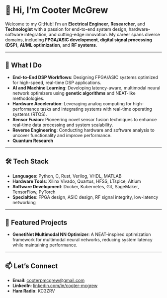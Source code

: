 # 👋 Hi, I’m Cooter McGrew

Welcome to my GitHub! I’m an **Electrical Engineer**, **Researcher**, and **Technologist** with a passion for end-to-end system design, hardware-software integration, and cutting-edge innovation. My career spans diverse domains, including **FPGA/ASIC development**, **digital signal processing (DSP)**, **AI/ML optimization**, and **RF systems**. 

---

## 🔧 **What I Do**
- **End-to-End DSP Workflows**: Designing FPGA/ASIC systems optimized for high-speed, real-time DSP applications.
- **AI and Machine Learning**: Developing latency-aware, multimodal neural network optimizers using **genetic algorithms** and NEAT-like methodologies.
- **Hardware Acceleration**: Leveraging analog computing for high-performance tasks and integrating systems with real-time operating systems (RTOS).
- **Sensor Fusion**: Pioneering novel sensor fusion techniques to enhance real-time data processing and system scalability.
- **Reverse Engineering**: Conducting hardware and software analysis to uncover functionality and improve performance.
- **Quantum Research**

---

## 🛠 **Tech Stack**
- **Languages**: Python, C, Rust, Verilog, VHDL, MATLAB  
- **Hardware Tools**: Xilinx Vivado, Quartus, HFSS, LTspice, Altium  
- **Software Development**: Docker, Kubernetes, Git, SageMaker, TensorFlow, PyTorch  
- **Specialties**: FPGA design, ASIC design, RF signal integrity, low-latency networking  

---

## 🚀 **Featured Projects**
- **GenetiNet Multimodal NN Optimizer**: A NEAT-inspired optimization framework for multimodal neural networks, reducing system latency while maintaining performance.


---

## 📫 **Let’s Connect**
- **Email**: [cooterpmcgrew@gmail.com](mailto:cooterpmcgrew@gmail.com)  
- **LinkedIn**: [linkedin.com/in/cooter-mcgrew](https://linkedin.com/in/cooter-mcgrew)  
- **Ham Radio**: KC3ZRV  




